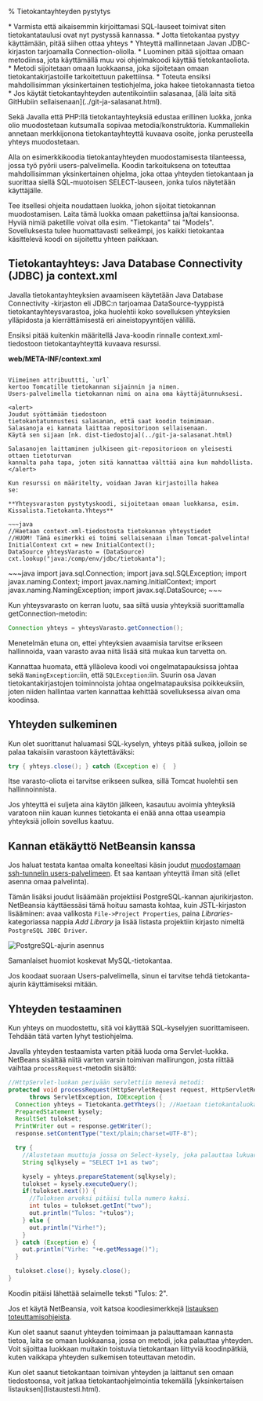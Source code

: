 % Tietokantayhteyden pystytys
<!-- order: 1 -->
<!-- tags: viikko2-java -->

<summary>
* Varmista että aikaisemmin kirjoittamasi SQL-lauseet toimivat siten tietokantataulusi ovat nyt pystyssä kannassa.
* Jotta tietokantaa pystyy käyttämään, pitää siihen ottaa yhteys
    * Yhteyttä mallinnetaan Javan JDBC-kirjaston tarjoamalla Connection-oliolla.
    * Luominen pitää sijoittaa omaan metodiinsa, jota käyttämällä muu voi ohjelmakoodi käyttää tietokantaoliota.
    * Metodi sijoitetaan omaan luokkaansa, joka sijoitetaan omaan tietokantakirjastoille tarkoitettuun pakettiinsa.
* Toteuta ensiksi mahdollisimman yksinkertainen testiohjelma, joka hakee tietokannasta tietoa
* Jos käytät tietokantayhteyden autentikointiin salasanaa, [älä laita sitä GitHubiin sellaisenaan](../git-ja-salasanat.html).
</summary>

Sekä Javalla että PHP:llä tietokantayhteyksiä edustaa erillinen luokka,
jonka olio muodostetaan kutsumalla sopivaa metodia/konstruktoria.
Kummallekin annetaan merkkijonona tietokantayhteyttä kuvaava osoite,
jonka perusteella yhteys muodostetaan. 

Alla on esimerkkikoodia tietokantayhteyden muodostamisesta 
tilanteessa, jossa työ pyörii users-palvelimella.
Koodin tarkoituksena on toteuttaa mahdollisimman yksinkertainen
ohjelma, joka ottaa yhteyden tietokantaan ja suorittaa siellä
SQL-muotoisen SELECT-lauseen, jonka tulos näytetään käyttäjälle.

Tee itsellesi ohjeita noudattaen luokka, johon sijoitat 
tietokannan muodostamisen. 
Laita tämä luokka omaan pakettiinsa ja/tai kansioonsa.
Hyviä nimiä paketille voivat olla esim. "Tietokanta" tai "Models".
Sovelluksesta tulee huomattavasti selkeämpi, jos kaikki tietokantaa käsittelevä
koodi on sijoitettu yhteen paikkaan.

## Tietokantayhteys: Java Database Connectivity (JDBC) ja context.xml

Javalla tietokantayhteyksien avaamiseen
käytetään Java Database Connectivity -kirjaston eli JDBC:n tarjoamaa 
DataSource-tyyppistä tietokantayhteysvarastoa,
joka huolehtii koko sovelluksen yhteyksien ylläpidosta 
ja kierrättämisestä eri aineistopyyntöjen välillä.

Ensiksi pitää kuitenkin määritellä Java-koodin rinnalle context.xml-tiedostoon
tietokantayhteyttä kuvaava resurssi.

**web/META-INF/context.xml**

~~~xml<include src="../../suunnittelu_ja_tyoymparisto/esimerkit/context.xml" />~~~

Viimeinen attribuuttti, `url` 
kertoo Tomcatille tietokannan sijainnin ja nimen. 
Users-palvelimella tietokannan nimi on aina oma käyttäjätunnuksesi.

<alert>
Joudut syöttämään tiedostoon
tietokantatunnustesi salasanan, että saat koodin toimimaan.
Salasanoja ei kannata laittaa repositorioon sellaisenaan.
Käytä sen sijaan [nk. dist-tiedostoja](../git-ja-salasanat.html)

Salasanojen laittaminen julkiseen git-repositorioon on yleisesti ottaen tietoturvan
kannalta paha tapa, joten sitä kannattaa välttää aina kun mahdollista.
</alert>

Kun resurssi on määritelty, voidaan Javan kirjastoilla hakea
se:

**Yhteysvaraston pystytyskoodi, sijoitetaan omaan luokkansa, esim. Kissalista.Tietokanta.Yhteys**

~~~java
//Haetaan context-xml-tiedostosta tietokannan yhteystiedot
//HUOM! Tämä esimerkki ei toimi sellaisenaan ilman Tomcat-palvelinta!
InitialContext cxt = new InitialContext();
DataSource yhteysVarasto = (DataSource) cxt.lookup("java:/comp/env/jdbc/tietokanta");
~~~

<expandable title="Yllä olevan koodin vaatimat importit">
~~~java
import java.sql.Connection;
import java.sql.SQLException;
import javax.naming.Context;
import javax.naming.InitialContext;
import javax.naming.NamingException;
import javax.sql.DataSource;
~~~
</expandable>

Kun yhteysvarasto on kerran luotu, saa siltä uusia yhteyksiä 
suorittamalla getConnection-metodin:

~~~java
Connection yhteys = yhteysVarasto.getConnection(); 
~~~

Menetelmän etuna on, ettei yhteyksien avaamisia tarvitse
erikseen hallinnoida, vaan varasto avaa niitä 
lisää sitä mukaa kun tarvetta on. 

Kannattaa huomata, että ylläoleva koodi voi ongelmatapauksissa johtaa sekä
`NamingException`:iin, että `SQLException`:iin. 
Suurin osa Javan tietokantakirjastojen toiminnoista
johtaa ongelmatapauksisa poikkeuksiin, joten niiden hallintaa varten kannattaa
kehittää sovelluksessa aivan oma koodinsa.

## Yhteyden sulkeminen

Kun olet suorittanut haluamasi SQL-kyselyn, yhteys pitää sulkea, 
jolloin se palaa takaisiin varastoon käytettäväksi:

~~~java
try { yhteys.close(); } catch (Exception e) {  }
~~~

Itse varasto-oliota ei tarvitse erikseen sulkea, sillä
Tomcat huolehtii sen hallinnoinnista.

<alert>
Jos yhteyttä ei suljeta aina käytön jälkeen, kasautuu 
avoimia yhteyksiä varatoon niin kauan kunnes tietokanta ei enää
anna ottaa useampia yhteyksiä jolloin sovellus kaatuu.
</alert>

## Kannan etäkäyttö NetBeansin kanssa

Jos haluat testata kantaa omalta koneeltasi käsin 
joudut
[muodostamaan ssh-tunnelin users-palvelimeen]({{rootdir}}suunnittelu_ja_tyoymparisto/users/postgres-ssh-tunneli.html).
Et saa kantaan yhteyttä ilman sitä (ellet asenna omaa palvelinta).

Tämän lisäksi
joudut lisäämään projektiisi 
PostgreSQL-kannan ajurikirjaston.
NetBeansia käyttäessäsi tämä hoituu samasta kohtaa, kuin JSTL-kirjaston lisääminen:
avaa valikosta `File->Project Properties`,
paina _Libraries_-kategoriassa nappia _Add Library_ ja 
lisää listasta projektiin kirjasto nimeltä `PostgreSQL JDBC Driver`.

![PostgreSQL-ajurin asennus]({{myimgdir}}postgres-ajuri.png)

Samanlaiset huomiot koskevat MySQL-tietokantaa.

Jos koodaat suoraan Users-palvelimella, sinun ei tarvitse tehdä tietokanta-ajurin käyttämiseksi mitään.

## Yhteyden testaaminen

Kun yhteys on muodostettu, sitä voi käyttää SQL-kyselyjen suorittamiseen.
Tehdään tätä varten lyhyt testiohjelma.

Javalla yhteyden testaamista varten pitää luoda
oma Servlet-luokka.
NetBeans sisältää niitä varten varsin toimivan
mallirungon, josta riittää vaihtaa `processRequest`-metodin
sisältö:

~~~java
//HttpServlet-luokan perivään servlettiin menevä metodi:
protected void processRequest(HttpServletRequest request, HttpServletResponse response)
      throws ServletException, IOException {
  Connection yhteys = Tietokanta.getYhteys(); //Haetaan tietokantaluokalta yhteysolio
  PreparedStatement kysely;
  ResultSet tulokset;
  PrintWriter out = response.getWriter(); 
  response.setContentType("text/plain;charset=UTF-8");

  try {
    //Alustetaan muuttuja jossa on Select-kysely, joka palauttaa lukuarvon:
    String sqlkysely = "SELECT 1+1 as two";

    kysely = yhteys.prepareStatement(sqlkysely);
    tulokset = kysely.executeQuery();
    if(tulokset.next()) {
      //Tuloksen arvoksi pitäisi tulla numero kaksi.
      int tulos = tulokset.getInt("two");
      out.println("Tulos: "+tulos"); 
    } else {
      out.println("Virhe!"); 
    }
  } catch (Exception e) {
    out.println("Virhe: "+e.getMessage()"); 
  }

  tulokset.close(); kysely.close();
}
~~~

Koodin pitäisi lähettää selaimelle teksti "Tulos: 2".

Jos et käytä NetBeansia, voit katsoa koodiesimerkkejä
[listauksen toteuttamisohjeista](listaustesti.html).

Kun olet saanut saanut yhteyden toimimaan ja palauttamaan kannasta tietoa,
laita se omaan luokkaansa, jossa on metodi, joka palauttaa yhteyden. 
Voit sijoittaa luokkaan 
muitakin toistuvia tietokantaan liittyviä koodinpätkiä, 
kuten vaikkapa yhteyden sulkemisen toteuttavan metodin.

<next>
Kun olet saanut tietokantaan toimivan yhteyden ja laittanut sen omaan tiedostoonsa, 
voit jatkaa tietokantaohjelmointia
tekemällä [yksinkertaisen listauksen](listaustesti.html).
</next>
